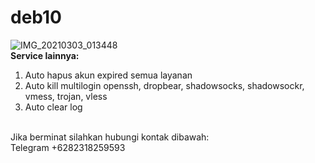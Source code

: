 # deb10
![IMG_20210303_013448](https://user-images.githubusercontent.com/56117745/109697567-f936fd80-7bc0-11eb-94fd-97e232980b2d.jpg)
<br>
**Service lainnya:**
1. Auto hapus akun expired semua layanan
2. Auto kill multilogin openssh, dropbear, shadowsocks, shadowsockr, vmess, trojan, vless
3. Auto clear log
<br>
Jika berminat silahkan hubungi kontak dibawah:
<br>
Telegram +6282318259593
